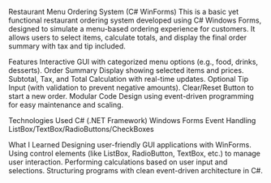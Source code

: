 Restaurant Menu Ordering System (C# WinForms)
This is a basic yet functional restaurant ordering system developed using C# Windows Forms, designed to simulate a menu-based ordering experience for customers. It allows users to select items, calculate totals, and display the final order summary with tax and tip included.

Features
Interactive GUI with categorized menu options (e.g., food, drinks, desserts).
Order Summary Display showing selected items and prices.
Subtotal, Tax, and Total Calculation with real-time updates.
Optional Tip Input (with validation to prevent negative amounts).
Clear/Reset Button to start a new order.
Modular Code Design using event-driven programming for easy maintenance and scaling.

Technologies Used
C# (.NET Framework)
Windows Forms
Event Handling
ListBox/TextBox/RadioButtons/CheckBoxes

What I Learned
Designing user-friendly GUI applications with WinForms.
Using control elements (like ListBox, RadioButton, TextBox, etc.) to manage user interaction.
Performing calculations based on user input and selections.
Structuring programs with clean event-driven architecture in C#.

